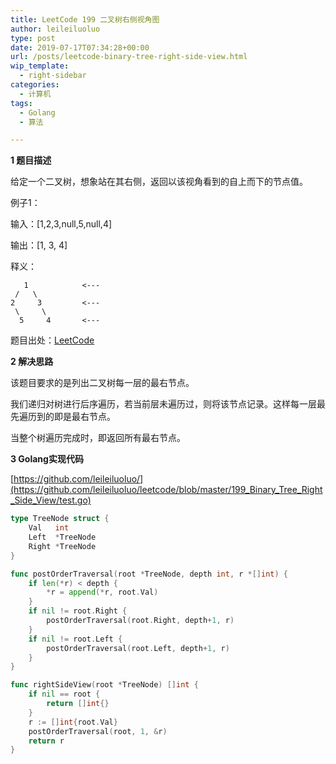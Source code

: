 ```yaml
---
title: LeetCode 199 二叉树右侧视角图
author: leileiluoluo
type: post
date: 2019-07-17T07:34:28+00:00
url: /posts/leetcode-binary-tree-right-side-view.html
wip_template:
  - right-sidebar
categories:
  - 计算机
tags:
  - Golang
  - 算法

---
```

**1 题目描述**
  
给定一个二叉树，想象站在其右侧，返回以该视角看到的自上而下的节点值。

例子1：
  
输入：[1,2,3,null,5,null,4]
  
输出：[1, 3, 4]
  
释义：

```
   1            <---
 /   \
2     3         <---
 \     \
  5     4       <---
```

题目出处：[LeetCode](https://leetcode.com/problems/binary-tree-right-side-view/)

**2 解决思路**
  
该题目要求的是列出二叉树每一层的最右节点。
  
我们递归对树进行后序遍历，若当前层未遍历过，则将该节点记录。这样每一层最先遍历到的即是最右节点。
  
当整个树遍历完成时，即返回所有最右节点。

**3 Golang实现代码**
  
[https://github.com/leileiluoluo/](https://github.com/leileiluoluo/leetcode/blob/master/199_Binary_Tree_Right_Side_View/test.go)

```go
type TreeNode struct {
    Val   int
    Left  *TreeNode
    Right *TreeNode
}

func postOrderTraversal(root *TreeNode, depth int, r *[]int) {
    if len(*r) < depth {
        *r = append(*r, root.Val)
    }
    if nil != root.Right {
        postOrderTraversal(root.Right, depth+1, r)
    }
    if nil != root.Left {
        postOrderTraversal(root.Left, depth+1, r)
    }
}

func rightSideView(root *TreeNode) []int {
    if nil == root {
        return []int{}
    }
    r := []int{root.Val}
    postOrderTraversal(root, 1, &r)
    return r
}
```